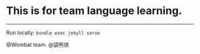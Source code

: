 # This is for team language learning.

----------------

Run locally: `bundle exec jekyll serve`


@Wombat team.
@袋熊侠
